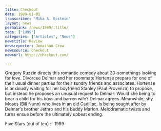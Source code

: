 ```yaml
---
title: Checkout
date: 1999-01-01
transcriber: "Mika A. Epstein"
layout: news
permalink: /news/1999/:title/
tags: ["1999"]
categories: ["Articles", "News"]
newstitle: Review
newsreporter: Jonathan Crow
newssource: Checkout
newsurl: http://checkout.com/

---
```

Gregory Ruzzin directs this romantic comedy about 30-somethings looking for love. Divorcee Delmar and her roommate Hortense prepare for one of their usual dinner parties for their sundry friends and associates. Hortense is anxiously waiting for her boyfriend Stanley (Paul Provenza) to propose, but instead he proposes an unusual request to Delmar: Would she being to bear a child for his boss and barren wife? Delmar agrees. Meanwhile, shy Moses (Bill Nunn) who lives in an old Cadillac, is being sought after by Delmar's brother Jethro and his buddy Marlon. Melodramatic twists and turns ensue before the ultimately upbeat ending.

Five Stars (out of ten)
:- 1999
